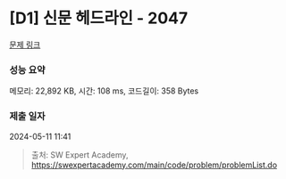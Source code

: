 # [D1] 신문 헤드라인 - 2047 

[문제 링크](https://swexpertacademy.com/main/code/problem/problemDetail.do?contestProbId=AV5QKsLaAy0DFAUq) 

### 성능 요약

메모리: 22,892 KB, 시간: 108 ms, 코드길이: 358 Bytes

### 제출 일자

2024-05-11 11:41



> 출처: SW Expert Academy, https://swexpertacademy.com/main/code/problem/problemList.do
